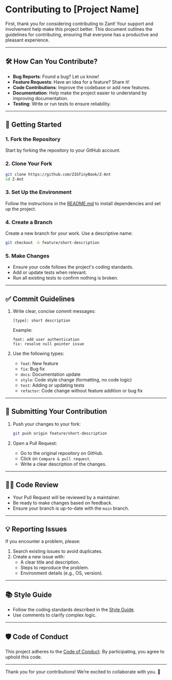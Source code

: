 # Contributing to [Project Name]

First, thank you for considering contributing to Zant! Your support and involvement help make this project better. This document outlines the guidelines for contributing, ensuring that everyone has a productive and pleasant experience.

---

## 🛠️ How Can You Contribute?

- **Bug Reports**: Found a bug? Let us know!
- **Feature Requests**: Have an idea for a feature? Share it!
- **Code Contributions**: Improve the codebase or add new features.
- **Documentation**: Help make the project easier to understand by improving documentation.
- **Testing**: Write or run tests to ensure reliability.

---

## 📝 Getting Started

### 1. Fork the Repository
Start by forking the repository to your GitHub account.

### 2. Clone Your Fork
```bash
git clone https://github.com/ZIGTinyBook/Z-Ant
cd Z-Ant
```

### 3. Set Up the Environment
Follow the instructions in the [README.md](./README.md) to install dependencies and set up the project.

### 4. Create a Branch
Create a new branch for your work. Use a descriptive name:
```bash
git checkout -b feature/short-description
```

### 5. Make Changes
- Ensure your code follows the project's coding standards.
- Add or update tests when relevant.
- Run all existing tests to confirm nothing is broken.

---

## ✅ Commit Guidelines

1. Write clear, concise commit messages:
   ```
   [type]: short description
   ```
   Example:
   ```
   feat: add user authentication
   fix: resolve null pointer issue
   ```

2. Use the following types:
   - `feat`: New feature
   - `fix`: Bug fix
   - `docs`: Documentation update
   - `style`: Code style change (formatting, no code logic)
   - `test`: Adding or updating tests
   - `refactor`: Code change without feature addition or bug fix

---

## 🚀 Submitting Your Contribution

1. Push your changes to your fork:
   ```bash
   git push origin feature/short-description
   ```

2. Open a Pull Request:
   - Go to the original repository on GitHub.
   - Click on `Compare & pull request`.
   - Write a clear description of the changes.

---

## 👩‍🔧 Code Review

- Your Pull Request will be reviewed by a maintainer.
- Be ready to make changes based on feedback.
- Ensure your branch is up-to-date with the `main` branch.

---

## 💡 Reporting Issues

If you encounter a problem, please:
1. Search existing issues to avoid duplicates.
2. Create a new issue with:
   - A clear title and description.
   - Steps to reproduce the problem.
   - Environment details (e.g., OS, version).

---

## 📚 Style Guide

- Follow the coding standards described in the [Style Guide](./docs/style-guide.md).
- Use comments to clarify complex logic.

---

## 🛡️ Code of Conduct

This project adheres to the [Code of Conduct](./CODE_OF_CONDUCT.md). By participating, you agree to uphold this code.

---

Thank you for your contributions! We’re excited to collaborate with you. 🎉